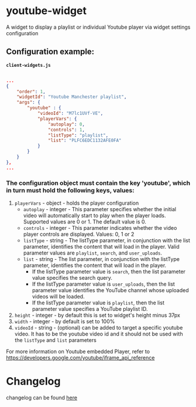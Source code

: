 # youtube-widget
A widget to display a playlist or individual Youtube player via widget settings configuration

## Configuration example:

__`client-widgets.js`__

```json

...
{
    "order": 1,
    "widgetId": "Youtube Manchester playlist",
    "args": {
        "youtube" : {
            "videoId": "M7lc1UVf-VE", 
            "playerVars": {
                "autoplay": 0,
                "controls": 1,
                "listType": "playlist",
                "list": "PLFC6EDC1132AFE0FA"
            }
        }
    }
},
...

```

### The configuration object must contain the key 'youtube', which in turn must hold the following keys, values:
1. `playerVars` - object - holds the player configuration
    - `autoplay` - integer - This parameter specifies whether the initial video will automatically start to play when the player loads. Supported values are 0 or 1. The default value is 0.
    - `controls` - integer -  This parameter indicates whether the video player controls are displayed. Values: 0, 1 or 2
    - `listType` - string - The listType parameter, in conjunction with the list parameter, identifies the content that will load in the player. Valid parameter values are `playlist`, `search`, and `user_uploads`.
    - `list` - string - The list parameter, in conjunction with the listType parameter, identifies the content that will load in the player.
        - If the listType parameter value is `search`, then the list parameter value specifies the search query.
        - If the listType parameter value is `user_uploads`, then the list parameter value identifies the YouTube channel whose uploaded videos will be loaded.
        - If the listType parameter value is `playlist`, then the list parameter value specifies a YouTube playlist ID.
2. `height` - integer - by default this is set to widget's height minus 37px
3. `width` - integer -  by default is set to 100%
3. `videoId` - string - (optional) can be added to target a specific youtube video. It has to be the youtube video id and it should not be used with the `listType` and `list` parameters

For more information on Youtube embedded Player, refer to https://developers.google.com/youtube/iframe_api_reference

# Changelog

changelog can be found [here](CHANGELOG.md)
